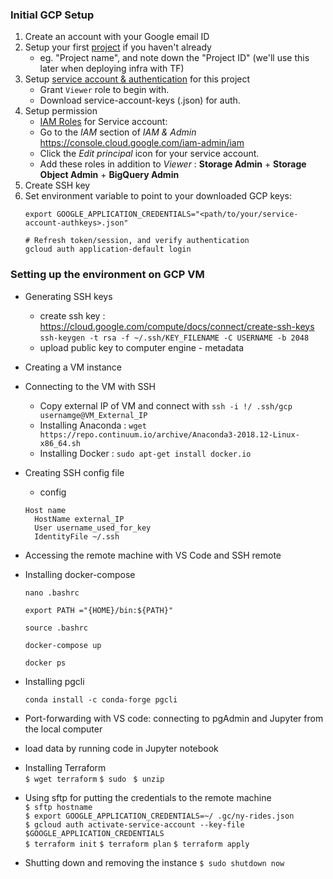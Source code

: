 ### Initial GCP Setup

1. Create an account with your Google email ID 
2. Setup your first [project](https://console.cloud.google.com/) if you haven't already
    * eg. "Project name", and note down the "Project ID" (we'll use this later when deploying infra with TF)
3. Setup [service account & authentication](https://cloud.google.com/docs/authentication/getting-started) for this project
    * Grant `Viewer` role to begin with.
    * Download service-account-keys (.json) for auth.
4. Setup permission 
   * [IAM Roles](https://cloud.google.com/storage/docs/access-control/iam-roles) for Service account:
   * Go to the *IAM* section of *IAM & Admin* https://console.cloud.google.com/iam-admin/iam
   * Click the *Edit principal* icon for your service account.
   * Add these roles in addition to *Viewer* : **Storage Admin** + **Storage Object Admin** + **BigQuery Admin**
4. Create SSH key
5. Set environment variable to point to your downloaded GCP keys:
   ```shell
   export GOOGLE_APPLICATION_CREDENTIALS="<path/to/your/service-account-authkeys>.json"
   
   # Refresh token/session, and verify authentication
   gcloud auth application-default login
   ```
   
### Setting up the environment on GCP VM
* Generating SSH keys
  * create ssh key : https://cloud.google.com/compute/docs/connect/create-ssh-keys  
      `ssh-keygen -t rsa -f ~/.ssh/KEY_FILENAME -C USERNAME -b 2048`
  * upload public key to computer engine - metadata
  
* Creating a VM instance

* Connecting to the VM with SSH
  * Copy external IP of VM and connect with `ssh -i !/ .ssh/gcp usernamge@VM_External_IP`
  * Installing Anaconda : `wget https://repo.continuum.io/archive/Anaconda3-2018.12-Linux-x86_64.sh` 
  * Installing Docker : `sudo apt-get install docker.io`
  
* Creating SSH config file
  * config 
  ```
  Host name
    HostName external_IP
    User username_used_for_key
    IdentityFile ~/.ssh
  ```
* Accessing the remote machine with VS Code and SSH remote

* Installing docker-compose  

  `nano .bashrc`  
  
  ```
  export PATH ="{HOME}/bin:${PATH}"
  ```
  
  `source .bashrc`  
  
  `docker-compose up`  
  
  `docker ps` 
  
* Installing pgcli  

  `conda install -c conda-forge pgcli`

* Port-forwarding with VS code: connecting to pgAdmin and Jupyter from the local computer

* load data by running code in Jupyter notebook

* Installing Terraform  
`$ wget terraform`
`$ sudo `
`$ unzip`

* Using sftp for putting the credentials to the remote machine  
`$ sftp hostname`  
`$ export GOOGLE_APPLICATION_CREDENTIALS=~/ .gc/ny-rides.json`  
`$ gcloud auth activate-service-account --key-file $GOOGLE_APPLICATION_CREDENTIALS`  
`$ terraform init`
`$ terraform plan`
`$ terraform apply`


* Shutting down and removing the instance
 `$ sudo shutdown now`
   
 
